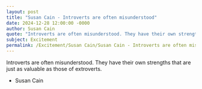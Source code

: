 ```yaml
---
layout: post
title: "Susan Cain - Introverts are often misunderstood"
date: 2024-12-28 12:00:00 -0000
author: Susan Cain
quote: "Introverts are often misunderstood. They have their own strengths that are just as valuable as those of extroverts."
subject: Excitement
permalink: /Excitement/Susan Cain/Susan Cain - Introverts are often misunderstood
---
```


Introverts are often misunderstood. They have their own strengths that are just as valuable as those of extroverts.

- Susan Cain

